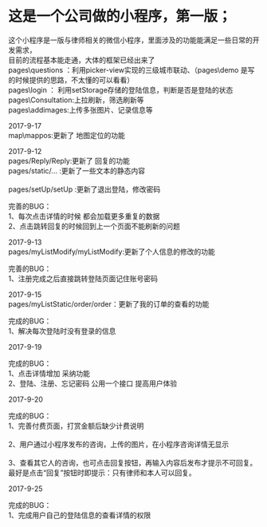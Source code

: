 # 这是一个公司做的小程序，第一版；
这个小程序是一版与律师相关的微信小程序，里面涉及的功能能满足一些日常的开发需求，<br />
目前的流程基本能走通，大体的框架已经出来了<br />
pages\questions ：利用picker-view实现的三级城市联动、（pages\demo 是写的时候提供的思路，不太懂的可以看看）<br />
pages\login ： 利用setStorage存储的登陆信息，判断是否是登陆的状态<br />
pages\Consultation:上拉刷新，筛选刷新等<br />
pages\addimages:上传多张图片、记录信息等<br />

2017-9-17 <br />
map\mappos:更新了 地图定位的功能<br />

2017-9-12<br />
pages/Reply/Reply:更新了 回复的功能<br />
pages/static/... :更新了一些文本的静态内容<br /><br />
pages/setUp/setUp :更新了退出登陆，修改密码<br />

完善的BUG：<br />
    1、每次点击详情的时候 都会加载更多重复的数据<br />
    2、点击跳转回复的时候回到上一个页面不能刷新的问题<br />

2017-9-13<br />
pages/myListModify/myListModify:更新了个人信息的修改的功能<br />

完善的BUG：<br />
    1、注册完成之后直接跳转登陆页面记住账号密码

2017-9-15<br />
pages/myListStatic/order/order：更新了我的订单的查看的功能<br />

完成的BUG：<br />
    1、解决每次登陆时没有登录的信息

2017-9-19<br />

完成的BUG：<br />
    1、点击详情增加 采纳功能<br />
    2、登陆、注册、忘记密码 公用一个接口 提高用户体验
 
2017-9-20<br />  

完成的BUG：<br />
    1、完善付费页面，打赏金额后缺少计费说明<br />  
    2、用户通过小程序发布的咨询，上传的图片，在小程序咨询详情无显示<br />  
    3、查看其它人的咨询，也可点击回复按钮，再输入内容后发布才提示不可回复。最好是点击“回复”按钮时即提示：只有律师和本人可以回复。<br />  

2017-9-25<br />

完成的BUG：<br />
    1、完成用户自己的登陆信息的查看详情的权限

